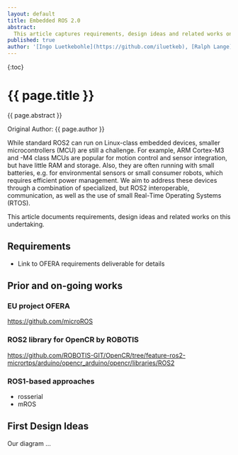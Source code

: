 ```yaml
---
layout: default
title: Embedded ROS 2.0
abstract:
  This article captures requirements, design ideas and related works on a tiny ROS 2.0 stack for microcontrollers.
published: true
author: '[Ingo Luetkebohle](https://github.com/iluetkeb), [Ralph Lange](https://github.com/ralph-lange), ... add many more from Embedded ROS2 Interest Group'
---
```


{:toc}

# {{ page.title }}

<div class="abstract" markdown="1">
{{ page.abstract }}
</div>

Original Author: {{ page.author }}

While standard ROS2 can run on Linux-class embedded devices, smaller microcontrollers (MCU) are still a challenge. For example, ARM Cortex-M3 and -M4 class MCUs are popular for motion control and sensor integration, but have little RAM and storage. Also, they are often running with small batteries, e.g. for environmental sensors or small consumer robots, which requires efficient power management. We aim to address these devices through a combination of specialized, but ROS2 interoperable, communication, as well as the use of small Real-Time Operating Systems (RTOS).

This article documents requirements, design ideas and related works on this undertaking.



## Requirements



*   Link to OFERA requirements deliverable for details



## Prior and on-going works

### EU project OFERA

https://github.com/microROS


### ROS2 library for OpenCR by ROBOTIS

https://github.com/ROBOTIS-GIT/OpenCR/tree/feature-ros2-micrortps/arduino/opencr_arduino/opencr/libraries/ROS2


### ROS1-based approaches

*   rosserial
*   mROS


## First Design Ideas

Our diagram ...
